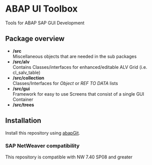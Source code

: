 # ABAP UI Toolbox

Tools for ABAP SAP GUI Development

## Package overview
- **/src**  
  Miscellaneous objects that are needed in the sub packages
- **/src/alv**  
  Contains Classes/interfaces for enhanced/editable ALV Grid (i.e. cl_salv_table)
- **/src/collection**  
  Classes/Interfaces for *Object* or *REF TO DATA* lists
- **/src/gui**  
  Framework for easy to use Screens that consist of a single GUI Container
- **/src/trees**

## Installation

Install this repository using [abapGit](https://github.com/abapGit/abapGit#abapgit).

### SAP NetWeaver compatibility

This repository is compatible with NW 7.40 SP08 and greater